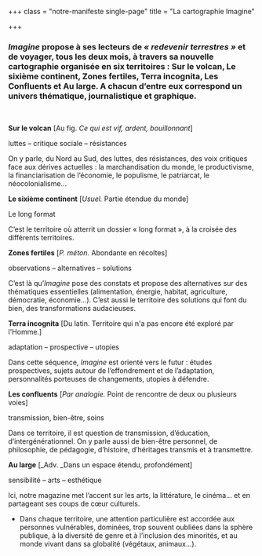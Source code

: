 +++
class = "notre-manifeste single-page"
title = "La cartographie Imagine"

+++
### _Imagine_ propose à ses lecteurs de _« redevenir terrestres »_ et de voyager, tous les deux mois, à travers sa nouvelle cartographie organisée en six territoires : Sur le volcan, Le sixième continent, Zones fertiles, Terra incognita, Les Confluents et Au large. A chacun d’entre eux correspond un univers thématique, journalistique et graphique.

<br>

**Sur le volcan** \[Au fig. _Ce qui est vif, ardent, bouillonnant_\]

luttes – critique sociale – résistances

On y parle, du Nord au Sud, des luttes, des résistances, des voix critiques face aux dérives actuelles : la marchandisation du monde, le productivisme, la financiarisation de l’économie, le populisme, le patriarcat, le néocolonialisme...

**Le sixième continent** \[_Usuel._ Partie étendue du monde\]

Le long format

C’est le territoire où atterrit un dossier « long format », à la croisée des différents territoires.

**Zones fertiles** \[_P. méton._ Abondante en récoltes\]

observations – alternatives – solutions

C’est là qu’_Imagine_ pose des constats et propose des alternatives sur des thématiques essentielles (alimentation, énergie, habitat, agriculture, démocratie, économie…). C’est aussi le territoire des solutions qui font du bien, des transformations audacieuses.

**Terra incognita** \[Du latin. Territoire qui n'a pas encore été exploré par l'Homme.\]

adaptation – prospective – utopies

Dans cette séquence, _Imagine_ est orienté vers le futur : études prospectives, sujets autour de l’effondrement et de l’adaptation, personnalités porteuses de changements, utopies à défendre.

**Les confluents** \[_Par analogie._ Point de rencontre de deux ou plusieurs voies\]

transmission, bien-être, soins

Dans ce territoire, il est question de transmission, d’éducation, d’intergénérationnel. On y parle aussi de bien-être personnel, de philosophie, de pédagogie, d’histoire, d’héritages transmis et à transmettre.

**Au large** \[_Adv. _Dans un espace étendu, profondément\]

sensibilité – arts – esthétique

Ici, notre magazine met l’accent sur les arts, la littérature, le cinéma… et en partageant ses coups de cœur culturels.

* Dans chaque territoire, une attention particulière est accordée aux personnes vulnérables, dominées, trop souvent oubliées dans la sphère publique, à la diversité de genre et à l’inclusion des minorités, et au monde vivant dans sa globalité (végétaux, animaux…).